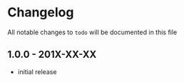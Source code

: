 # Changelog

All notable changes to `todo` will be documented in this file

## 1.0.0 - 201X-XX-XX

- initial release
